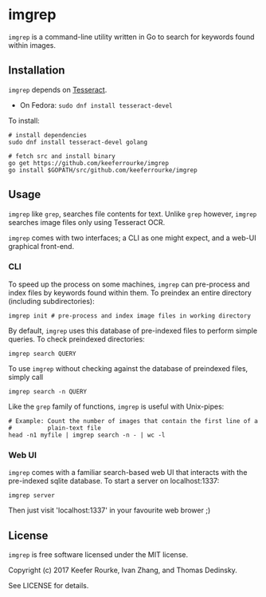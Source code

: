# imgrep

`imgrep` is a command-line utility written in Go to search for keywords
found within images.

## Installation

`imgrep` depends on
[Tesseract](https://github.com/tesseract-ocr/tesseract).
  * On Fedora: `sudo dnf install tesseract-devel`

To install:
```
# install dependencies
sudo dnf install tesseract-devel golang

# fetch src and install binary
go get https://github.com/keeferrourke/imgrep
go install $GOPATH/src/github.com/keeferrourke/imgrep

```

## Usage
`imgrep` like `grep`, searches file contents for text. Unlike `grep`
however, `imgrep` searches image files only using Tesseract OCR.

`imgrep` comes with two interfaces; a CLI as one might expect, and a
web-UI graphical front-end.

### CLI
To speed up the process on some machines, `imgrep` can pre-process and
index files by keywords found within them. To preindex an entire
directory (including subdirectories):
```
imgrep init # pre-process and index image files in working directory
```

By default, `imgrep` uses this database of pre-indexed files to perform
simple queries. To check preindexed directories:
```
imgrep search QUERY
```

To use `imgrep` without checking against the database of preindexed
files, simply call
```
imgrep search -n QUERY
```

Like the `grep` family of functions, `imgrep` is useful with Unix-pipes:
```
# Example: Count the number of images that contain the first line of a
#          plain-text file
head -n1 myfile | imgrep search -n - | wc -l
```

### Web UI
`imgrep` comes with a familiar search-based web UI that interacts with
the pre-indexed sqlite database. To start a server on localhost:1337:

```
imgrep server
```
Then just visit 'localhost:1337' in your favourite web brower ;)


## License
`imgrep` is free software licensed under the MIT license.

Copyright (c) 2017 Keefer Rourke, Ivan Zhang, and Thomas Dedinsky.

See LICENSE for details.
